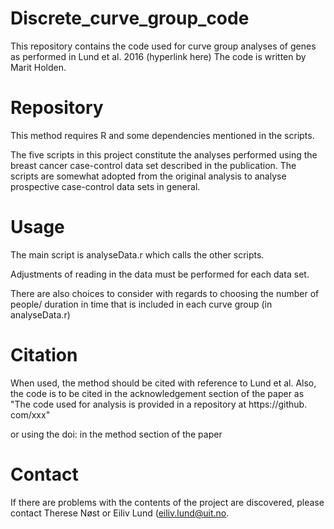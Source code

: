 # Discrete_curve_group_code

This repository contains the code used for curve group analyses of genes as performed in Lund et al. 2016 (hyperlink here)
The code is written by Marit Holden.


# Repository

This method requires R and some dependencies mentioned in the scripts.

The five scripts in this project constitute the analyses performed 
using the breast cancer case-control data set described in the publication.
The scripts are somewhat adopted from the original analysis to analyse prospective case-control data sets in general.

# Usage

The main script is analyseData.r which calls the other scripts.

Adjustments of reading in the data must be performed for each data set.

There are also choices to consider with regards to choosing the number of people/
duration in time that is included in each curve group 
(in analyseData.r)

# Citation

When used, the method should be cited with reference to
Lund et al.
Also, the code is to be cited in the acknowledgement section of the paper as 
"The code used for analysis is provided in a repository at https://github. com/xxx"

or using the doi: in the method section of the paper


# Contact 
If there are problems with the contents of the project are discovered, 
please contact 
Therese Nøst or
Eiliv Lund (eiliv.lund@uit.no.
